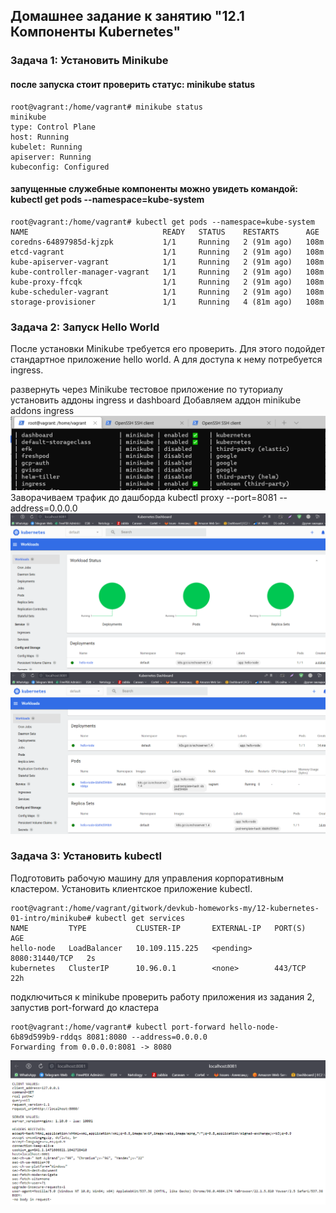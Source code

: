 ## Домашнее задание к занятию "12.1 Компоненты Kubernetes"

### Задача 1: Установить Minikube

#### после запуска стоит проверить статус: minikube status

    root@vagrant:/home/vagrant# minikube status
    minikube
    type: Control Plane
    host: Running
    kubelet: Running
    apiserver: Running
    kubeconfig: Configured


#### запущенные служебные компоненты можно увидеть командой: kubectl get pods --namespace=kube-system

    root@vagrant:/home/vagrant# kubectl get pods --namespace=kube-system
    NAME                              READY   STATUS    RESTARTS      AGE
    coredns-64897985d-kjzpk           1/1     Running   2 (91m ago)   108m
    etcd-vagrant                      1/1     Running   2 (91m ago)   108m
    kube-apiserver-vagrant            1/1     Running   2 (91m ago)   108m
    kube-controller-manager-vagrant   1/1     Running   2 (91m ago)   108m
    kube-proxy-ffcqk                  1/1     Running   2 (91m ago)   108m
    kube-scheduler-vagrant            1/1     Running   2 (91m ago)   108m
    storage-provisioner               1/1     Running   4 (81m ago)   108m

### Задача 2: Запуск Hello World

После установки Minikube требуется его проверить. Для этого подойдет стандартное приложение hello world. А для доступа к нему потребуется ingress.

развернуть через Minikube тестовое приложение по туториалу
установить аддоны ingress и dashboard
Добавляем аддон minikube addons ingress
![](./img/2.PNG)
Заворачиваем трафик до дашборда kubectl proxy --port=8081 --address=0.0.0.0
![](./img/3.PNG)
![](./img/4.PNG)

### Задача 3: Установить kubectl
Подготовить рабочую машину для управления корпоративным кластером. Установить клиентское приложение kubectl.

    root@vagrant:/home/vagrant/gitwork/devkub-homeworks-my/12-kubernetes-01-intro/minikube# kubectl get services
    NAME         TYPE           CLUSTER-IP       EXTERNAL-IP   PORT(S)          AGE
    hello-node   LoadBalancer   10.109.115.225   <pending>     8080:31440/TCP   2s
    kubernetes   ClusterIP      10.96.0.1        <none>        443/TCP          22h

подключиться к minikube
проверить работу приложения из задания 2, запустив port-forward до кластера

    root@vagrant:/home/vagrant# kubectl port-forward hello-node-6b89d599b9-rddqs 8081:8080 --address=0.0.0.0
    Forwarding from 0.0.0.0:8081 -> 8080

![скриншот](./img/5.PNG)